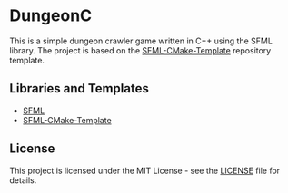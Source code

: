 # DungeonC

This is a simple dungeon crawler game written in C++ using the SFML library. The project is based on the [SFML-CMake-Template](https://github.com/SFML/cmake-sfml-project) repository template.

## Libraries and Templates
- [SFML](https://www.sfml-dev.org/)
- [SFML-CMake-Template](https://github.com/SFML/cmake-sfml-project)

## License
This project is licensed under the MIT License - see the [LICENSE](LICENSE) file for details.
